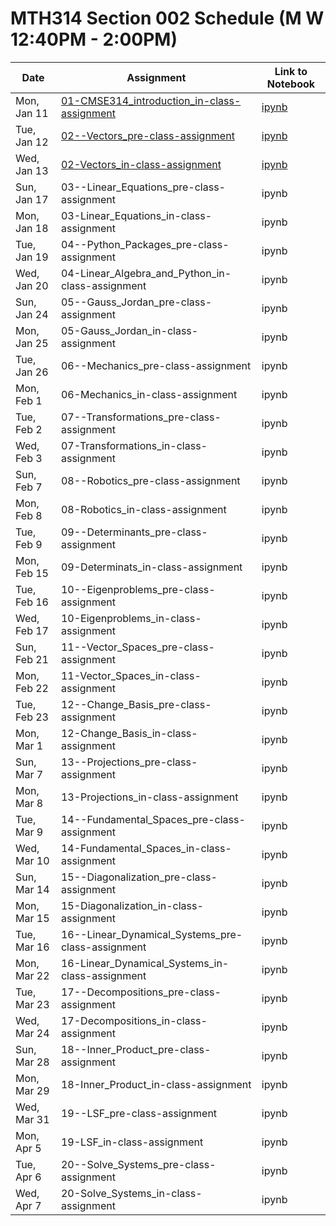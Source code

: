 # MTH314 Section 002 Schedule (M W 12:40PM - 2:00PM)
| Date | Assignment | Link to Notebook |
|------|------------|------------------|
| Mon, Jan 11 | [01-CMSE314_introduction_in-class-assignment](01-CMSE314_introduction_in-class-assignment.html) | [ipynb](01-CMSE314_introduction_in-class-assignment.ipynb) |
| Tue, Jan 12 | [02--Vectors_pre-class-assignment](02--Vectors_pre-class-assignment.html) | [ipynb](02--Vectors_pre-class-assignment.ipynb) |
| Wed, Jan 13 | [02-Vectors_in-class-assignment](02-Vectors_in-class-assignment.html) | [ipynb](02-Vectors_in-class-assignment.ipynb) |
| Sun, Jan 17 | 03--Linear_Equations_pre-class-assignment | ipynb |
| Mon, Jan 18 | 03-Linear_Equations_in-class-assignment | ipynb |
| Tue, Jan 19 | 04--Python_Packages_pre-class-assignment | ipynb |
| Wed, Jan 20 | 04-Linear_Algebra_and_Python_in-class-assignment | ipynb |
| Sun, Jan 24 | 05--Gauss_Jordan_pre-class-assignment | ipynb |
| Mon, Jan 25 | 05-Gauss_Jordan_in-class-assignment | ipynb |
| Tue, Jan 26 | 06--Mechanics_pre-class-assignment | ipynb |
| Mon, Feb 1 | 06-Mechanics_in-class-assignment | ipynb |
| Tue, Feb 2 | 07--Transformations_pre-class-assignment | ipynb |
| Wed, Feb 3 | 07-Transformations_in-class-assignment | ipynb |
| Sun, Feb 7 | 08--Robotics_pre-class-assignment | ipynb |
| Mon, Feb 8 | 08-Robotics_in-class-assignment | ipynb |
| Tue, Feb 9 | 09--Determinants_pre-class-assignment | ipynb |
| Mon, Feb 15 | 09-Determinats_in-class-assignment | ipynb |
| Tue, Feb 16 | 10--Eigenproblems_pre-class-assignment | ipynb |
| Wed, Feb 17 | 10-Eigenproblems_in-class-assignment | ipynb |
| Sun, Feb 21 | 11--Vector_Spaces_pre-class-assignment | ipynb |
| Mon, Feb 22 | 11-Vector_Spaces_in-class-assignment | ipynb |
| Tue, Feb 23 | 12--Change_Basis_pre-class-assignment | ipynb |
| Mon, Mar 1 | 12-Change_Basis_in-class-assignment | ipynb |
| Sun, Mar 7 | 13--Projections_pre-class-assignment | ipynb |
| Mon, Mar 8 | 13-Projections_in-class-assignment | ipynb |
| Tue, Mar 9 | 14--Fundamental_Spaces_pre-class-assignment | ipynb |
| Wed, Mar 10 | 14-Fundamental_Spaces_in-class-assignment | ipynb |
| Sun, Mar 14 | 15--Diagonalization_pre-class-assignment | ipynb |
| Mon, Mar 15 | 15-Diagonalization_in-class-assignment | ipynb |
| Tue, Mar 16 | 16--Linear_Dynamical_Systems_pre-class-assignment | ipynb |
| Mon, Mar 22 | 16-Linear_Dynamical_Systems_in-class-assignment | ipynb |
| Tue, Mar 23 | 17--Decompositions_pre-class-assignment | ipynb |
| Wed, Mar 24 | 17-Decompositions_in-class-assignment | ipynb |
| Sun, Mar 28 | 18--Inner_Product_pre-class-assignment | ipynb |
| Mon, Mar 29 | 18-Inner_Product_in-class-assignment | ipynb |
| Wed, Mar 31 | 19--LSF_pre-class-assignment | ipynb |
| Mon, Apr 5 | 19-LSF_in-class-assignment | ipynb |
| Tue, Apr 6 | 20--Solve_Systems_pre-class-assignment | ipynb |
| Wed, Apr 7 | 20-Solve_Systems_in-class-assignment | ipynb |
